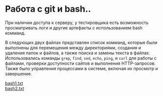 # Работа с git и bash..

При наличии доступа к серверу, у тестировщика есть возможность просматривать логи и другие артефакты с использованием bash комманд.


В следующих двух файлах представлен список комманд, которые были выполнены для перемещения между директориями, создания и удаления папок и файлов, а также поиска и замены текста в файлах. <br>
Использовались команды `grep`, `find`, `sed`, `echo`, `ping`, и `curl` для работы с файлами, проверки доступности сайтов и выполнения HTTP-запросов. Также было управления процессами в системе, включая их просмотр и завершение. 

[bash1.txt](https://github.com/user-attachments/files/19810459/bash1.txt) <br>
[bash2.txt](https://github.com/user-attachments/files/19810485/bash2.txt)